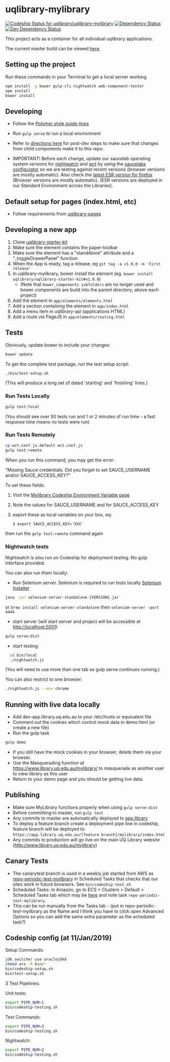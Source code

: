 # uqlibrary-mylibrary

[![Codeship Status for uqlibrary/uqlibrary-mylibrary](https://codeship.com/projects/7accd470-cee9-0133-67f3-5ed74b30bb55/status?branch=master)](https://codeship.com/projects/141087)
[![Dependency Status](https://david-dm.org/uqlibrary/uqlibrary-mylibrary.svg)](https://david-dm.org/uqlibrary/uqlibrary-mylibrary)
[![Dev Dependency Status](https://david-dm.org/uqlibrary/uqlibrary-mylibrary/dev-status.svg)](https://david-dm.org/uqlibrary/uqlibrary-mylibrary?type=dev)

This project acts as a container for all individual uqlibrary applications.

The current master build can be viewed [here](https://app.library.uq.edu.au/master/mylibrary/).

## Setting up the project

Run these commands in your Terminal to get a local server working.

```bash
npm install -g bower gulp-cli nightwatch web-component-tester
npm install
bower install
```

## Developing

* Follow the [Polymer style guide-lines](http://polymerelements.github.io/style-guide/)
* Run `gulp serve` to run a local environment
* Refer to [directions here](https://github.com/uqlibrary/uqlibrary-pages#updating-uql-component-dependencies) for post-dev steps to make sure that changes from child components make it to this repo.

* IMPORTANT! Before each change, update our saucelab operating system versions for [nightwatch](https://github.com/uqlibrary/uqlibrary-mylibrary/blob/master/bin/saucelabs/nightwatch.json) and [wct](https://github.com/uqlibrary/uqlibrary-mylibrary/blob/master/wct.conf.js.*) by using the [saucelabs configurator](https://wiki.saucelabs.com/display/DOCS/Platform+Configurator#/) so we are testing against recent versions (browser versions are mostly automatic). Also check the [latest ESR version for firefox](https://www.mozilla.org/en-US/firefox/organizations/) (Browser versions are mostly automatic). (ESR versions are deployed in our Standard Environment across the Libraries).

## Default setup for pages (index.html, etc)

* Follow requirements from [uqlibrary-pages](https://github.com/uqlibrary/uqlibrary-pages/blob/master/README.md#default-setup-for-pages-indexhtml-etc)

## Developing a new app

1. Clone [uqlibrary-starter-kit](https://github.com/uqlibrary/uqlibrary-starter-kit)
1. Make sure the element contains the paper-toolbar
1. Make sure the element has a "standAlone" attribute and a "_toggleDrawerPanel" function
1. When the App is ready, tag a release, eg `git tag -a v1.0.0 -m 'First release'`
1. In uqlibrary-mylibrary, bower install the element (eg. `bower install uqlibrary/uqlibrary-starter-kit#v1.0.0`)
    * (Note that `bower_components subfolders` are no longer used and bower components are build into the parent directory, above each project)
1. Add the element in `app/elements/elements.html`
1. Add a section containing the element in `app/index.html`
1. Add a menu item in uqlibrary-api (applications HTML)
1. Add a route via PageJS in `app/elements/routing.html`

## Tests

Obviously, update bower to include your changes:

```bash
bower update
```

To get the complete test package, run the test setup script:

```bash
./bin/test-setup.sh
```

(This will produce a long set of dated 'starting' and 'finishing'
 lines.)

### Run Tests Locally

```bash
gulp test:local
```

(You should see over 50 tests run and 1 or 2 minutes of run time - a fast response time means no tests were run)

### Run Tests Remotely

```bash
cp wct.conf.js.default wct.conf.js
gulp test:remote
```

When you run this command, you may get the error:

"Missing Sauce credentials. Did you forget to set SAUCE_USERNAME and/or SAUCE_ACCESS_KEY?"

To set these fields:

1. Visit the [Mylibrary Codeship Environment Variable page](https://codeship.com/projects/141087/configure_environment)
2. Note the values for SAUCE_USERNAME and for SAUCE_ACCESS_KEY
3. export these as local variables on your box, eq:

    `$ export SAUCE_ACCESS_KEY='XXX'`

then run the `gulp test:remote` command again

### Nightwatch tests

Nightwatch is also run on Codeship for deployment testing. No gulp interface provided.

You can also run them locally:

* Run Selenium server. Selenium is required to run tests locally [Selenium Installer](http://selenium-release.storage.googleapis.com/index.html)

```sh
java -jar selenium-server-standalone-{VERSION}.jar
```

or `brew install selenium-server-standalone` then `selenium-server -port 4444`

* start server (will start server and project will be accessible at <http://localhost:5001>)

```sh
gulp serve:dist
```

* start testing

```sh
  cd bin/local
  ./nightwatch.js
```  

(You will need to use more than one tab as gulp serve continues running.)

You can also restrict to one browser:

```bash
./nightwatch.js --env chrome
```

## Running with live data locally

* Add dev-app.library.uq.edu.au to your /etc/hosts or equivalent file
* Comment out the cookies which control mock data in demo.html (or create a new file)
* Run the gulp task

```bash
gulp demo
```

* If you still have the mock cookies in your browser, delete them via your browser.
* Use the Masquerading function at <https://www.library.uq.edu.au/mylibrary/> to masquerade as another user to view library as this user
* Return to your demo page and you should be getting live data.

## Publishing

* Make sure MyLibrary functions properly when using `gulp serve:dist`
* Before committing to master, run `gulp test`
* Any commits to master are automatically deployed to [app.library](https://app.library.uq.edu.au/master/mylibrary/index.html)
* To deploy a feature branch create a deployment pipe line in codeship, feature branch will be deployed to: `https://app.library.uq.edu.au/[feature branch]/mylibrary/index.html`
* Any commits to production will go live on the main UQ Library website (<http://www.library.uq.edu.au/mylibrary>)

## Canary Tests

* The canarytest branch is used in a weekly job started from AWS as [repo-periodic-test-mylibrary](https://ap-southeast-2.console.aws.amazon.com/ecs/home?region=ap-southeast-2#/clusters/default/scheduledTasks) in Scheduled Tasks that checks that our sites work in future browsers. See `bin/codeship-test.sh`
* Scheduled Tasks: in Amazon, go to ECS > Clusters > Default > Scheduled Tasks tab which may be [here](https://ap-southeast-2.console.aws.amazon.com/ecs/home?region=ap-southeast-2#/clusters/default/scheduledTasks) and note task `repo-periodic-test-mylibrary`.
* This can be run manually from the Tasks tab - (put in repo-periodic-test-mylibrary as the Name and I think you have to click open Advanced Options so you can add the same extra parameter as the scheduled task?)

## Codeship config (at 11/Jan/2019)

Setup Commands:

```bash
jdk_switcher use oraclejdk8
chmod a+x -R bin/*
bin/codeship-setup.sh
bin/test-setup.sh
```

3 Test Pipelines:
  
Unit tests:

```bash
export PIPE_NUM=1
bin/codeship-testing.sh
```

Test Commands:

```bash
export PIPE_NUM=3
bin/codeship-testing.sh
```

Nightwatch:

```bash
export PIPE_NUM=2
bin/codeship-testing.sh
```
